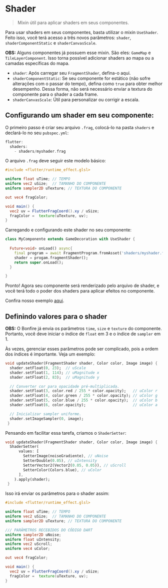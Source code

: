 # Shader

> Mixin útil para aplicar shaders em seus componentes.

Para usar shaders em seus componentes, basta utilizar o mixin `UseShader`.  
Feito isso, você terá acesso a três novos parâmetros: `shader`, `shaderComponentStatic` e `shaderCanvasScale`.

**OBS:** Alguns componentes já possuem esse mixin. São eles: `GameMap` e `TileLayerComponent`. Isso torna possível adicionar shaders ao mapa ou a camadas específicas do mapa.

- `shader`: Após carregar seu `FragmentShader`, defina-o aqui.
- `shaderComponentStatic`: Se seu componente for estático (não sofre alterações com o passar do tempo), defina como `true` para obter melhor desempenho. Dessa forma, não será necessário enviar a textura do componente para o shader a cada frame.
- `shaderCanvasScale`: Útil para personalizar ou corrigir a escala.

## Configurando um shader em seu componente:

O primeiro passo é criar seu arquivo `.frag`, colocá-lo na pasta `shaders` e declará-lo no seu `pubspec.yml`:

```dart
flutter:
  shaders:
    - shaders/myshader.frag
```

O arquivo `.frag` deve seguir este modelo básico:

```glsl
#include <flutter/runtime_effect.glsl>

uniform float uTime; // TEMPO
uniform vec2 uSize;  // TAMANHO DO COMPONENTE
uniform sampler2D uTexture; // TEXTURA DO COMPONENTE

out vec4 fragColor;

void main() {
  vec2 uv = FlutterFragCoord().xy / uSize;
  fragColor =  texture(uTexture, uv);
}
```

Carregando e configurando este shader no seu componente:

```dart
class MyComponente extends GameDecoration with UseShader {
  
  Future<void> onLoad() async{
    final program = await FragmentProgram.fromAsset('shaders/myshader.frag');
    shader = progam.fragmentShader();
    return super.onLoad();
  }

}
```

Pronto! Agora seu componente será renderizado pelo arquivo de shader, e você terá todo o poder dos shaders para aplicar efeitos no componente.

Confira nosso exemplo [aqui](https://github.com/RafaelBarbosatec/bonfire/tree/develop/example/lib/pages/shader).

## Definindo valores para o shader

**OBS:** O Bonfire já envia os parâmetros `time`, `size` e `texture` do componente. Portanto, você deve iniciar o índice de `float` em 3 e o índice de `sampler` em 1.

Às vezes, gerenciar esses parâmetros pode ser complicado, pois a ordem dos índices é importante. Veja um exemplo:

```dart
void updateShader(FragmentShader shader, Color color, Image image) {
  shader.setFloat(0, 23);  // uScale
  shader.setFloat(1, 114); // uMagnitude x
  shader.setFloat(2, 83);  // uMagnitude y

  // Converter cor para opacidade pré-multiplicada.
  shader.setFloat(3, color.red / 255 * color.opacity);   // uColor r
  shader.setFloat(4, color.green / 255 * color.opacity); // uColor g
  shader.setFloat(5, color.blue / 255 * color.opacity);  // uColor b
  shader.setFloat(6, color.opacity);                     // uColor a

  // Inicializar sampler uniforme.
  shader.setImageSampler(0, image);
 }
```

Pensando em facilitar essa tarefa, criamos o `ShaderSetter`:

```dart
void updateShader(FragmentShader shader, Color color, Image image) {
  ShaderSetter(
      values: [
        SetterImage(noiseGradiente), // uNoise
        SetterDouble(0.05), // uIntensity
        SetterVector2(Vector2(0.05, 0.05)), // uScroll
        SetterColor(Colors.blue), // uColor
      ],
    ).apply(shader);
 }
```

Isso irá enviar os parâmetros para o shader assim:

```glsl
#include <flutter/runtime_effect.glsl>

uniform float uTime; // TEMPO
uniform vec2 uSize;  // TAMANHO DO COMPONENTE
uniform sampler2D uTexture; // TEXTURA DO COMPONENTE

/// PARÂMETROS RECEBIDOS DO CÓDIGO DART
uniform sampler2D uNoise;
uniform float uIntensity; 
uniform vec2 uScroll;
uniform vec4 uColor;

out vec4 fragColor;

void main() {
  vec2 uv = FlutterFragCoord().xy / uSize;
  fragColor =  texture(uTexture, uv);
}
```
